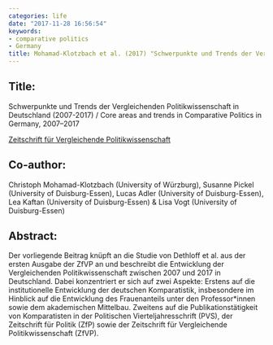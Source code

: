 ```yaml
---
categories: life
date: "2017-11-28 16:56:54"
keywords:
- comparative politics
- Germany
title: Mohamad-Klotzbach et al. (2017) "Schwerpunkte und Trends der Vergleichenden Politikwissenschaft in Deutschland (2007-2017)", Zeitschrift für Vergleichende Politikwissenschaft
---
```


## Title:
Schwerpunkte und Trends der Vergleichenden Politikwissenschaft in Deutschland (2007-2017) / Core areas and trends in Comparative Politics in Germany, 2007–2017

[Zeitschrift für Vergleichende Politikwissenschaft](https://link.springer.com/article/10.1007/s12286-017-0366-5)

## Co-author:
Christoph Mohamad-Klotzbach (University of Würzburg), Susanne Pickel (University of Duisburg-Essen), Lucas Adler (University of Duisburg-Essen), Lea Kaftan (University of Duisburg-Essen) & Lisa Vogt (University of Duisburg-Essen)


## Abstract:

Der vorliegende Beitrag knüpft an die Studie von Dethloff et al. aus der ersten Ausgabe der ZfVP an und beschreibt die Entwicklung der Vergleichenden Politikwissenschaft zwischen 2007 und 2017 in Deutschland. Dabei konzentriert er sich auf zwei Aspekte: Erstens auf die institutionelle Entwicklung der deutschen Komparatistik, insbesondere im Hinblick auf die Entwicklung des Frauenanteils unter den Professor*innen sowie dem akademischen Mittelbau. Zweitens auf die Publikationstätigkeit von Komparatisten in der Politischen Vierteljahresschrift (PVS), der Zeitschrift für Politik (ZfP) sowie der Zeitschrift für Vergleichende Politikwissenschaft (ZfVP).
